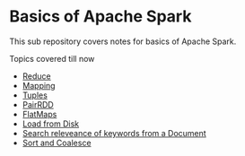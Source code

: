 # Basics of Apache Spark
This sub repository covers notes for basics of Apache Spark.

Topics covered till now
- [Reduce](https://github.com/akshaybahadur21/Emancipitaion-of-Apache-Spark/blob/master/Basics/A_Reduce.java)
- [Mapping](https://github.com/akshaybahadur21/Emancipitaion-of-Apache-Spark/blob/master/Basics/B_Mapping.java)
- [Tuples](https://github.com/akshaybahadur21/Emancipitaion-of-Apache-Spark/blob/master/Basics/C_Tuples.java)
- [PairRDD](https://github.com/akshaybahadur21/Emancipitaion-of-Apache-Spark/blob/master/Basics/D_PairRDD.java)
- [FlatMaps](https://github.com/akshaybahadur21/Emancipitaion-of-Apache-Spark/blob/master/Basics/E_FlatMaps.java)
- [Load from Disk](https://github.com/akshaybahadur21/Emancipitaion-of-Apache-Spark/blob/master/Basics/F_LoadFromDisk.java)
- [Search releveance of keywords from a Document](https://github.com/akshaybahadur21/Emancipitaion-of-Apache-Spark/blob/master/Basics/G_KeywordRanking.java)
- [Sort and Coalesce](https://github.com/akshaybahadur21/Emancipitaion-of-Apache-Spark/blob/master/Basics/H_SortAndCoalesce.java)
